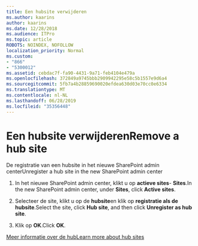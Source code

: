 ```yaml
---
title: Een hubsite verwijderen
ms.author: kaarins
author: kaarins
ms.date: 12/28/2018
ms.audience: ITPro
ms.topic: article
ROBOTS: NOINDEX, NOFOLLOW
localization_priority: Normal
ms.custom:
- "866"
- "5300012"
ms.assetid: cebdac7f-fa90-4431-9a71-feb4104e479a
ms.openlocfilehash: 372849a9745bbb2909942295e58c5b1557e9d6a4
ms.sourcegitcommit: 5fb7a4b28859690020efdea630d03e70cc0e6334
ms.translationtype: MT
ms.contentlocale: nl-NL
ms.lasthandoff: 06/28/2019
ms.locfileid: "35356448"
---
```

# <a name="remove-a-hub-site"></a><span data-ttu-id="4ba53-102">Een hubsite verwijderen</span><span class="sxs-lookup"><span data-stu-id="4ba53-102">Remove a hub site</span></span>

<span data-ttu-id="4ba53-103">De registratie van een hubsite in het nieuwe SharePoint admin center</span><span class="sxs-lookup"><span data-stu-id="4ba53-103">Unregister a hub site in the new SharePoint admin center</span></span>
  
1. <span data-ttu-id="4ba53-104">In het nieuwe SharePoint admin center, klikt u op **actieve sites**- **Sites**.</span><span class="sxs-lookup"><span data-stu-id="4ba53-104">In the new SharePoint admin center, under **Sites**, click **Active sites**.</span></span>

2. <span data-ttu-id="4ba53-105">Selecteer de site, klikt u op de **hubsite**en klik op **registratie als de hubsite**.</span><span class="sxs-lookup"><span data-stu-id="4ba53-105">Select the site, click **Hub site**, and then click **Unregister as hub site**.</span></span>

3. <span data-ttu-id="4ba53-106">Klik op **OK**.</span><span class="sxs-lookup"><span data-stu-id="4ba53-106">Click **OK**.</span></span>

[<span data-ttu-id="4ba53-107">Meer informatie over de hub</span><span class="sxs-lookup"><span data-stu-id="4ba53-107">Learn more about hub sites</span></span>](https://support.office.com/article/what-is-a-sharepoint-hub-site-fe26ae84-14b7-45b6-a6d1-948b3966427f?ui=en-US&amp;rs=en-US&amp;ad=US)
  